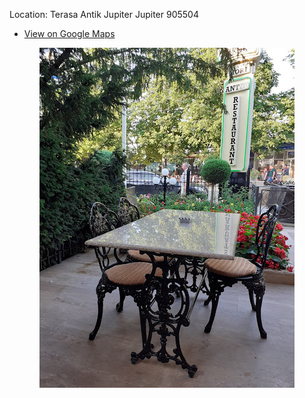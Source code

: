 Location: 
    Terasa Antik Jupiter
    Jupiter 905504

- [View on Google Maps](https://goo.gl/maps/mmzoNfi7vP793THv9)

<p align="center">
  <img src="./images/terasa_antik.jpg">
</p>

